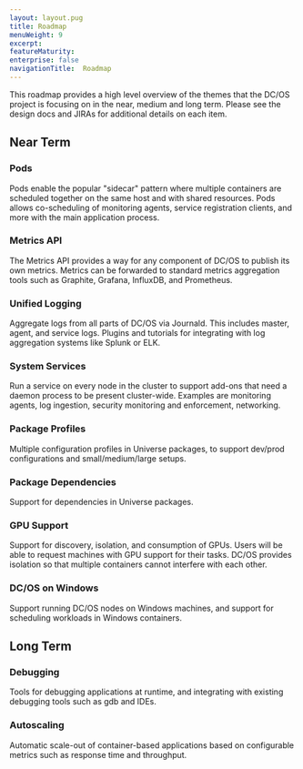 ```yaml
---
layout: layout.pug
title: Roadmap
menuWeight: 9
excerpt:
featureMaturity:
enterprise: false
navigationTitle:  Roadmap
---
```


<!-- This source repo for this topic is https://github.com/dcos/dcos-docs -->


This roadmap provides a high level overview of the themes that the DC/OS project is focusing on in the near, medium and long term.
Please see the design docs and JIRAs for additional details on each item.

## Near Term

### Pods
Pods enable the popular "sidecar" pattern where multiple containers are scheduled together on the same host and with shared resources. Pods allows co-scheduling of monitoring agents, service registration clients, and more with the main application process.

### Metrics API
The Metrics API provides a way for any component of DC/OS to publish its own metrics. Metrics can be forwarded to standard metrics aggregation tools such as Graphite, Grafana, InfluxDB, and Prometheus.

### Unified Logging
Aggregate logs from all parts of DC/OS via Journald. This includes master, agent, and service logs. Plugins and tutorials for integrating with log aggregation systems like Splunk or ELK.

### System Services
Run a service on every node in the cluster to support add-ons that need a daemon process to be present cluster-wide. Examples are monitoring agents, log ingestion, security monitoring and enforcement, networking.

### Package Profiles
Multiple configuration profiles in Universe packages, to support dev/prod configurations and small/medium/large setups.

### Package Dependencies
Support for dependencies in Universe packages.

### GPU Support
Support for discovery, isolation, and consumption of GPUs. Users will be able to request machines with GPU support for their tasks. DC/OS provides isolation so that multiple containers cannot interfere with each other.

### DC/OS on Windows
Support running DC/OS nodes on Windows machines, and support for scheduling workloads in Windows containers.


## Long Term

### Debugging
Tools for debugging applications at runtime, and integrating with existing debugging tools such as gdb and IDEs.

### Autoscaling
Automatic scale-out of container-based applications based on configurable metrics such as response time and throughput.
